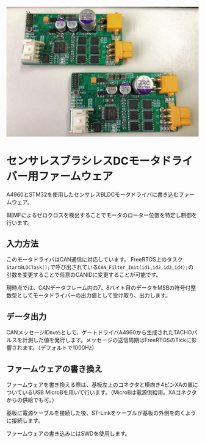 <p align="center">
  <img src="Sensorless_BLDC_A4960_Circuit.JPG">
</p>

# センサレスブラシレスDCモータドライバー用ファームウェア

A4960とSTM32を使用したセンサレスBLDCモータドライバに書き込むファームウェア。

BEMFによるゼロクロスを検出することでモータのローター位置を特定し制御を行います。

## 入力方法

このモータドライバはCAN通信に対応しています。
FreeRTOS上のタスク`StartBLDCTask();`で呼び出されている`CAN_Filter_Init(id1,id2,id3,id4);`の引数を変更することで任意のCANIDに変更することが可能です。

現時点では、CANデータフレーム内の7、8バイト目のデータをMSBの符号付整数型としてモータドライバーの出力値として受け取り、出力します。

## データ出力

CANメッセージID`0x05`として、ゲートドライバA4960から生成されたTACHOパルスを計測した値を発行します。メッセージの送信周期はFreeRTOSのTickに影響されます。（デフォルトで1000Hz）

## ファームウェアの書き換え

ファームウェアを書き換える際は、基板左上のコネクタと横向き4ピンXAの裏についているUSB MicroBを用いて行います。（MicroBは電源供給用。XAコネクタからの供給でも可。）

基板に電源ケーブルを接続した後、ST-Linkをケーブルが基板の外側を向くように接続します。

ファームウェアの書き込みにはSWDを使用します。
